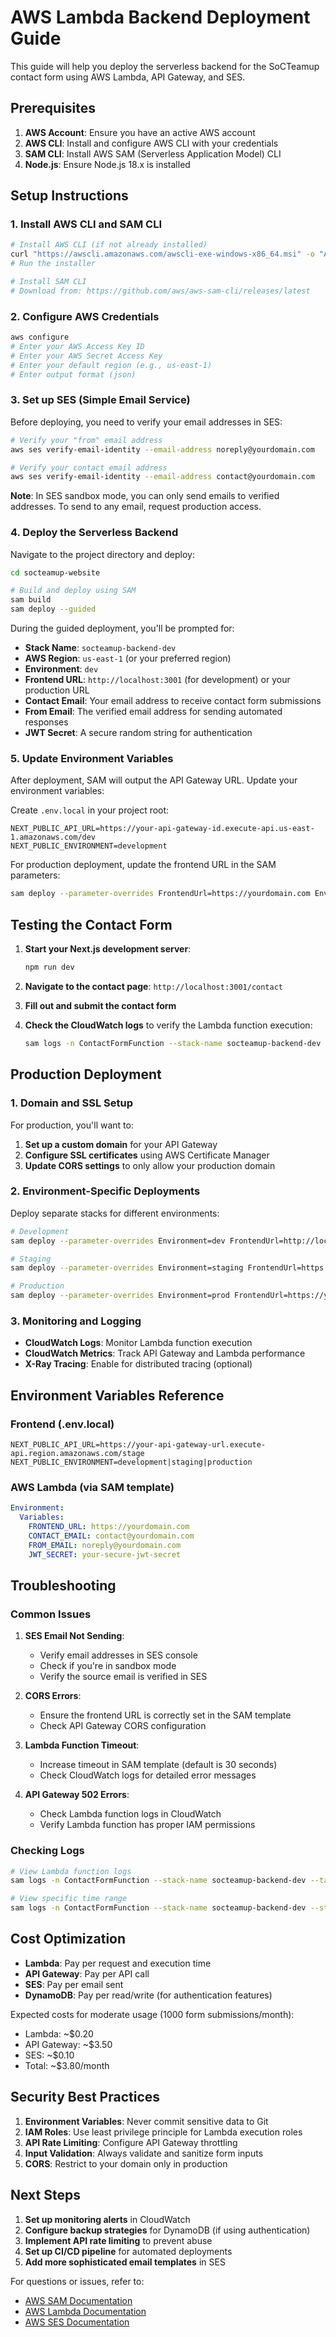 # AWS Lambda Backend Deployment Guide

This guide will help you deploy the serverless backend for the SoCTeamup contact form using AWS Lambda, API Gateway, and SES.

## Prerequisites

1. **AWS Account**: Ensure you have an active AWS account
2. **AWS CLI**: Install and configure AWS CLI with your credentials
3. **SAM CLI**: Install AWS SAM (Serverless Application Model) CLI
4. **Node.js**: Ensure Node.js 18.x is installed

## Setup Instructions

### 1. Install AWS CLI and SAM CLI

```bash
# Install AWS CLI (if not already installed)
curl "https://awscli.amazonaws.com/awscli-exe-windows-x86_64.msi" -o "AWSCLIV2.msi"
# Run the installer

# Install SAM CLI
# Download from: https://github.com/aws/aws-sam-cli/releases/latest
```

### 2. Configure AWS Credentials

```bash
aws configure
# Enter your AWS Access Key ID
# Enter your AWS Secret Access Key
# Enter your default region (e.g., us-east-1)
# Enter output format (json)
```

### 3. Set up SES (Simple Email Service)

Before deploying, you need to verify your email addresses in SES:

```bash
# Verify your "from" email address
aws ses verify-email-identity --email-address noreply@yourdomain.com

# Verify your contact email address
aws ses verify-email-identity --email-address contact@yourdomain.com
```

**Note**: In SES sandbox mode, you can only send emails to verified addresses. To send to any email, request production access.

### 4. Deploy the Serverless Backend

Navigate to the project directory and deploy:

```bash
cd socteamup-website

# Build and deploy using SAM
sam build
sam deploy --guided
```

During the guided deployment, you'll be prompted for:

- **Stack Name**: `socteamup-backend-dev`
- **AWS Region**: `us-east-1` (or your preferred region)
- **Environment**: `dev`
- **Frontend URL**: `http://localhost:3001` (for development) or your production URL
- **Contact Email**: Your email address to receive contact form submissions
- **From Email**: The verified email address for sending automated responses
- **JWT Secret**: A secure random string for authentication

### 5. Update Environment Variables

After deployment, SAM will output the API Gateway URL. Update your environment variables:

Create `.env.local` in your project root:

```env
NEXT_PUBLIC_API_URL=https://your-api-gateway-id.execute-api.us-east-1.amazonaws.com/dev
NEXT_PUBLIC_ENVIRONMENT=development
```

For production deployment, update the frontend URL in the SAM parameters:

```bash
sam deploy --parameter-overrides FrontendUrl=https://yourdomain.com Environment=prod
```

## Testing the Contact Form

1. **Start your Next.js development server**:
   ```bash
   npm run dev
   ```

2. **Navigate to the contact page**: `http://localhost:3001/contact`

3. **Fill out and submit the contact form**

4. **Check the CloudWatch logs** to verify the Lambda function execution:
   ```bash
   sam logs -n ContactFormFunction --stack-name socteamup-backend-dev --tail
   ```

## Production Deployment

### 1. Domain and SSL Setup

For production, you'll want to:

1. **Set up a custom domain** for your API Gateway
2. **Configure SSL certificates** using AWS Certificate Manager
3. **Update CORS settings** to only allow your production domain

### 2. Environment-Specific Deployments

Deploy separate stacks for different environments:

```bash
# Development
sam deploy --parameter-overrides Environment=dev FrontendUrl=http://localhost:3001

# Staging
sam deploy --parameter-overrides Environment=staging FrontendUrl=https://staging.yourdomain.com

# Production
sam deploy --parameter-overrides Environment=prod FrontendUrl=https://yourdomain.com
```

### 3. Monitoring and Logging

- **CloudWatch Logs**: Monitor Lambda function execution
- **CloudWatch Metrics**: Track API Gateway and Lambda performance
- **X-Ray Tracing**: Enable for distributed tracing (optional)

## Environment Variables Reference

### Frontend (.env.local)
```env
NEXT_PUBLIC_API_URL=https://your-api-gateway-url.execute-api.region.amazonaws.com/stage
NEXT_PUBLIC_ENVIRONMENT=development|staging|production
```

### AWS Lambda (via SAM template)
```yaml
Environment:
  Variables:
    FRONTEND_URL: https://yourdomain.com
    CONTACT_EMAIL: contact@yourdomain.com
    FROM_EMAIL: noreply@yourdomain.com
    JWT_SECRET: your-secure-jwt-secret
```

## Troubleshooting

### Common Issues

1. **SES Email Not Sending**:
   - Verify email addresses in SES console
   - Check if you're in sandbox mode
   - Verify the source email is verified in SES

2. **CORS Errors**:
   - Ensure the frontend URL is correctly set in the SAM template
   - Check API Gateway CORS configuration

3. **Lambda Function Timeout**:
   - Increase timeout in SAM template (default is 30 seconds)
   - Check CloudWatch logs for detailed error messages

4. **API Gateway 502 Errors**:
   - Check Lambda function logs in CloudWatch
   - Verify Lambda function has proper IAM permissions

### Checking Logs

```bash
# View Lambda function logs
sam logs -n ContactFormFunction --stack-name socteamup-backend-dev --tail

# View specific time range
sam logs -n ContactFormFunction --stack-name socteamup-backend-dev --start-time '2024-01-01T00:00:00' --end-time '2024-01-01T23:59:59'
```

## Cost Optimization

- **Lambda**: Pay per request and execution time
- **API Gateway**: Pay per API call
- **SES**: Pay per email sent
- **DynamoDB**: Pay per read/write (for authentication features)

Expected costs for moderate usage (1000 form submissions/month):
- Lambda: ~$0.20
- API Gateway: ~$3.50
- SES: ~$0.10
- Total: ~$3.80/month

## Security Best Practices

1. **Environment Variables**: Never commit sensitive data to Git
2. **IAM Roles**: Use least privilege principle for Lambda execution roles
3. **API Rate Limiting**: Configure API Gateway throttling
4. **Input Validation**: Always validate and sanitize form inputs
5. **CORS**: Restrict to your domain only in production

## Next Steps

1. **Set up monitoring alerts** in CloudWatch
2. **Configure backup strategies** for DynamoDB (if using authentication)
3. **Implement API rate limiting** to prevent abuse
4. **Set up CI/CD pipeline** for automated deployments
5. **Add more sophisticated email templates** in SES

For questions or issues, refer to:
- [AWS SAM Documentation](https://docs.aws.amazon.com/serverless-application-model/)
- [AWS Lambda Documentation](https://docs.aws.amazon.com/lambda/)
- [AWS SES Documentation](https://docs.aws.amazon.com/ses/) 